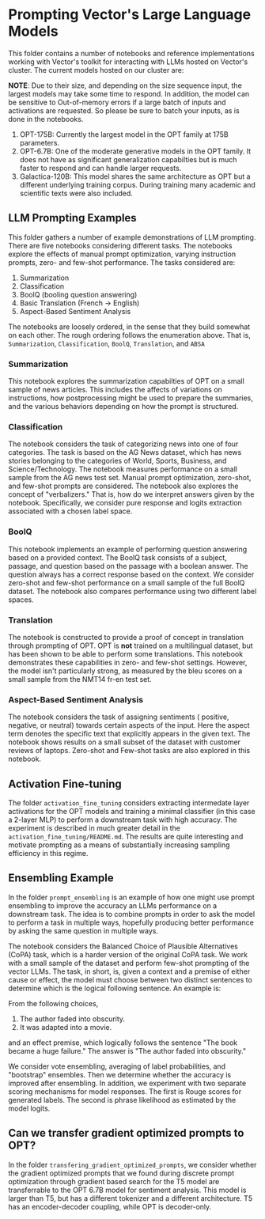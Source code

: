 # Prompting Vector's Large Language Models

This folder contains a number of notebooks and reference implementations working with Vector's toolkit for interacting with LLMs hosted on Vector's cluster. The current models hosted on our cluster are:

__NOTE__: Due to their size, and depending on the size sequence input, the largest models may take some time to respond. In addition, the model can be sensitive to Out-of-memory errors if a large batch of inputs and activations are requested. So please be sure to batch your inputs, as is done in the notebooks.

1) OPT-175B: Currently the largest model in the OPT family at 175B parameters.
2) OPT-6.7B: One of the moderate generative models in the OPT family. It does not have as significant generalization capabilties but is much faster to respond and can handle larger requests.
3) Galactica-120B: This model shares the same architecture as OPT but a different underlying training corpus. During training many academic and scientific texts were also included.

## LLM Prompting Examples

This folder gathers a number of example demonstrations of LLM prompting. There are five notebooks considering different tasks. The notebooks explore the effects of manual prompt optimization, varying instruction prompts, zero- and few-shot performance. The tasks considered are:

1) Summarization
2) Classification
3) BoolQ (booling question answering)
4) Basic Translation (French -> English)
5) Aspect-Based Sentiment Analysis

The notebooks are loosely ordered, in the sense that they build somewhat on each other. The rough ordering follows the enumeration above. That is, `Summarization`, `Classification`, `BoolQ`, `Translation`, and `ABSA`

### Summarization

This notebook explores the summarization capabilties of OPT on a small sample of news articles. This includes the affects of variations on instructions, how postprocessing might be used to prepare the summaries, and the various behaviors depending on how the prompt is structured.

### Classification

The notebook considers the task of categorizing news into one of four categories. The task is based on the AG News dataset, which has news stories belonging to the categories of World, Sports, Business, and Science/Technology. The notebook measures performance on a small sample from the AG news test set. Manual prompt optimization, zero-shot, and few-shot prompts are considered. The notebook also explores the concept of "verbalizers." That is, how do we interpret answers given by the notebook. Specifically, we consider pure response and logits extraction associated with a chosen label space.

### BoolQ

This notebook implements an example of performing question answering based on a provided context. The BoolQ task consists of a subject, passage, and question based on the passage with a boolean answer. The question always has a correct response based on the context. We consider zero-shot and few-shot performance on a small sample of the full BoolQ dataset. The notebook also compares performance using two different label spaces.


### Translation

The notebook is constructed to provide a proof of concept in translation through prompting of OPT. OPT is __not__ trained on a multilingual dataset, but has been shown to be able to perform some translations. This notebook demonstrates these capabilities in zero- and few-shot settings. However, the model isn't particularly strong, as measured by the bleu scores on a small sample from the NMT14 fr-en test set.

### Aspect-Based Sentiment Analysis

The notebook considers the task of assigning sentiments ( positive, negative, or neutral) towards certain aspects of the input. Here the aspect term denotes the specific text that explicitly appears in the given text. The notebook shows results on a small subset of the dataset with customer reviews of laptops. Zero-shot and Few-shot tasks are also explored in this notebook.
## Activation Fine-tuning

The folder `activation_fine_tuning` considers extracting intermedate layer activations for the OPT models and training a minimal classifier (in this case a 2-layer MLP) to perform a downstream task with high accuracy. The experiment is described in much greater detail in the `activation_fine_tuning/README.md`. The results are quite interesting and motivate prompting as a means of substantially increasing sampling efficiency in this regime.

## Ensembling Example

In the folder `prompt_ensembling` is an example of how one might use prompt ensembling to improve the accuracy an LLMs performance on a downstream task. The idea is to combine prompts in order to ask the model to perform a task in multiple ways, hopefully producing better performance by asking the same question in multiple ways.

The notebook considers the Balanced Choice of Plausible Alternatives (CoPA) task, which is a harder version of the original CoPA task. We work with a small sample of the dataset and perform few-shot prompting of the vector LLMs. The task, in short, is, given a context and a premise of either cause or effect, the model must choose between two distinct sentences to determine which is the logical following sentence. An example is:

From the following choices,
1) The author faded into obscurity.
2) It was adapted into a movie.

and an effect premise, which logically follows the sentence "The book became a huge failure." The answer is "The author faded into obscurity."

We consider vote ensembling, averaging of label probabilities, and "bootstrap" ensembles. Then we determine whether the accuracy is improved after ensembling. In addition, we experiment with two separate scoring mechanisms for model responses. The first is Rouge scores for generated labels. The second is phrase likelihood as estimated by the model logits.

## Can we transfer gradient optimized prompts to OPT?

In the folder `transfering_gradient_optimized_prompts`, we consider whether the gradient optimized prompts that we found during discrete prompt optimization through gradient based search for the T5 model are transferrable to the OPT 6.7B model for sentiment analysis. This model is larger than T5, but has a different tokenizer and a different architecture. T5 has an encoder-decoder coupling, while OPT is decoder-only.
